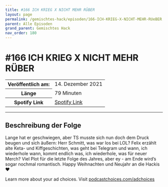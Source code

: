 ```yaml
---
title: #166 ICH KRIEG X NICHT MEHR RÜBER
layout: page
permalink: /gemischtes-hack/episoden/166-ICH-KRIEG-X-NICHT-MEHR-RUeBER
parent: Alle Episoden
grand_parent: Gemischtes Hack
nav_order: 180
---
```


# #166 ICH KRIEG X NICHT MEHR RÜBER
<table class="resp-table dcf-table dcf-table-responsive dcf-table-bordered dcf-table-striped dcf-w-100%">
                    <tbody>
                        <tr>
                            <th scope="row">Veröffentlich am:</th>
                            <td data-label="Veröffentlich am:">14. Dezember 2021</td>
                        </tr>
                        <tr>
                            <th scope="row">Länge </th>
                            <td data-label="Länge ">79 Minuten</td>
                        </tr><tr>
                                <th scope="row">Spotify Link</th>
                                <td data-label="Spotify Link"><a href="https://open.spotify.com/episode/1RVZe4NnEkCFKrJXDSXFIp">Spotify Link</a></td>
                            </tr></tbody>
                </table>

***

## Beschreibung der Folge

<div>
<p>Lange hat er geschwiegen, aber TS musste sich nun doch dem Druck beugen und sich äußern: Herr Schmitt, was war los bei LOL? Felix erzählt alte Keta- und Kiffgeschichten, was geht bei Telegram und wann, ich wiederhole wann, kommt endlich was, ich wiederhole, was für neuer Merch? Viel Plot für die letzte Folge des Jahres, aber ey - am Ende wird’s sogar nochmal romantisch. Happy Weihnachten und Neujahr an die Hackis ❤️</p><p> </p><p>Learn more about your ad choices. Visit <a href="https://podcastchoices.com/adchoices">podcastchoices.com/adchoices</a></p>  
</div>

